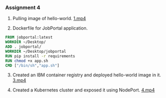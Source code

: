 ### Assignment 4

1. Pulling image of hello-world.
[1.mp4](1.mp4)

2. Dockerfile for JobPortal application.

```dockerfile
FROM jobportal:latest
WORKDIR ~/Desktop/
ADD . jobportal/
WORKDIR ~/Desktop/jobportal
RUN pip install -r requirements
RUN chmod +x app.sh
CMD ["/bin/sh","app.sh"]
```

3. Created an IBM container registry and deployed hello-world image in it.
[3.mp4](3.mp4)

4. Created a Kubernetes cluster and exposed it using NodePort.
[4.mp4](4.mp4)